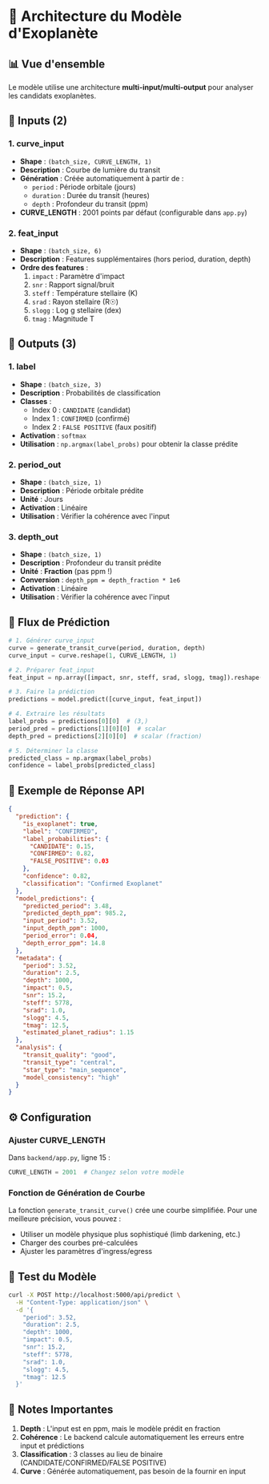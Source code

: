 # 🧠 Architecture du Modèle d'Exoplanète

## 📊 Vue d'ensemble

Le modèle utilise une architecture **multi-input/multi-output** pour analyser les candidats exoplanètes.

## 🔌 Inputs (2)

### 1. curve_input
- **Shape** : `(batch_size, CURVE_LENGTH, 1)`
- **Description** : Courbe de lumière du transit
- **Génération** : Créée automatiquement à partir de :
  - `period` : Période orbitale (jours)
  - `duration` : Durée du transit (heures)
  - `depth` : Profondeur du transit (ppm)
- **CURVE_LENGTH** : 2001 points par défaut (configurable dans `app.py`)

### 2. feat_input
- **Shape** : `(batch_size, 6)`
- **Description** : Features supplémentaires (hors period, duration, depth)
- **Ordre des features** :
  1. `impact` : Paramètre d'impact
  2. `snr` : Rapport signal/bruit
  3. `steff` : Température stellaire (K)
  4. `srad` : Rayon stellaire (R☉)
  5. `slogg` : Log g stellaire (dex)
  6. `tmag` : Magnitude T

## 🎯 Outputs (3)

### 1. label
- **Shape** : `(batch_size, 3)`
- **Description** : Probabilités de classification
- **Classes** :
  - Index 0 : `CANDIDATE` (candidat)
  - Index 1 : `CONFIRMED` (confirmé)
  - Index 2 : `FALSE POSITIVE` (faux positif)
- **Activation** : `softmax`
- **Utilisation** : `np.argmax(label_probs)` pour obtenir la classe prédite

### 2. period_out
- **Shape** : `(batch_size, 1)`
- **Description** : Période orbitale prédite
- **Unité** : Jours
- **Activation** : Linéaire
- **Utilisation** : Vérifier la cohérence avec l'input

### 3. depth_out
- **Shape** : `(batch_size, 1)`
- **Description** : Profondeur du transit prédite
- **Unité** : **Fraction** (pas ppm !)
- **Conversion** : `depth_ppm = depth_fraction * 1e6`
- **Activation** : Linéaire
- **Utilisation** : Vérifier la cohérence avec l'input

## 🔄 Flux de Prédiction

```python
# 1. Générer curve_input
curve = generate_transit_curve(period, duration, depth)
curve_input = curve.reshape(1, CURVE_LENGTH, 1)

# 2. Préparer feat_input
feat_input = np.array([impact, snr, steff, srad, slogg, tmag]).reshape(1, 6)

# 3. Faire la prédiction
predictions = model.predict([curve_input, feat_input])

# 4. Extraire les résultats
label_probs = predictions[0][0]  # (3,)
period_pred = predictions[1][0][0]  # scalar
depth_pred = predictions[2][0][0]  # scalar (fraction)

# 5. Déterminer la classe
predicted_class = np.argmax(label_probs)
confidence = label_probs[predicted_class]
```

## 📐 Exemple de Réponse API

```json
{
  "prediction": {
    "is_exoplanet": true,
    "label": "CONFIRMED",
    "label_probabilities": {
      "CANDIDATE": 0.15,
      "CONFIRMED": 0.82,
      "FALSE_POSITIVE": 0.03
    },
    "confidence": 0.82,
    "classification": "Confirmed Exoplanet"
  },
  "model_predictions": {
    "predicted_period": 3.48,
    "predicted_depth_ppm": 985.2,
    "input_period": 3.52,
    "input_depth_ppm": 1000,
    "period_error": 0.04,
    "depth_error_ppm": 14.8
  },
  "metadata": {
    "period": 3.52,
    "duration": 2.5,
    "depth": 1000,
    "impact": 0.5,
    "snr": 15.2,
    "steff": 5778,
    "srad": 1.0,
    "slogg": 4.5,
    "tmag": 12.5,
    "estimated_planet_radius": 1.15
  },
  "analysis": {
    "transit_quality": "good",
    "transit_type": "central",
    "star_type": "main_sequence",
    "model_consistency": "high"
  }
}
```

## ⚙️ Configuration

### Ajuster CURVE_LENGTH

Dans `backend/app.py`, ligne 15 :
```python
CURVE_LENGTH = 2001  # Changez selon votre modèle
```

### Fonction de Génération de Courbe

La fonction `generate_transit_curve()` crée une courbe simplifiée. Pour une meilleure précision, vous pouvez :
- Utiliser un modèle physique plus sophistiqué (limb darkening, etc.)
- Charger des courbes pré-calculées
- Ajuster les paramètres d'ingress/egress

## 🧪 Test du Modèle

```bash
curl -X POST http://localhost:5000/api/predict \
  -H "Content-Type: application/json" \
  -d '{
    "period": 3.52,
    "duration": 2.5,
    "depth": 1000,
    "impact": 0.5,
    "snr": 15.2,
    "steff": 5778,
    "srad": 1.0,
    "slogg": 4.5,
    "tmag": 12.5
  }'
```

## 📝 Notes Importantes

1. **Depth** : L'input est en ppm, mais le modèle prédit en fraction
2. **Cohérence** : Le backend calcule automatiquement les erreurs entre input et prédictions
3. **Classification** : 3 classes au lieu de binaire (CANDIDATE/CONFIRMED/FALSE POSITIVE)
4. **Curve** : Générée automatiquement, pas besoin de la fournir en input
